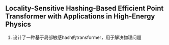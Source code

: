 ## Locality-Sensitive Hashing-Based Efficient Point Transformer with Applications in High-Energy Physics
1. 设计了一种基于局部敏感hash的transformer，用于解决物理问题
